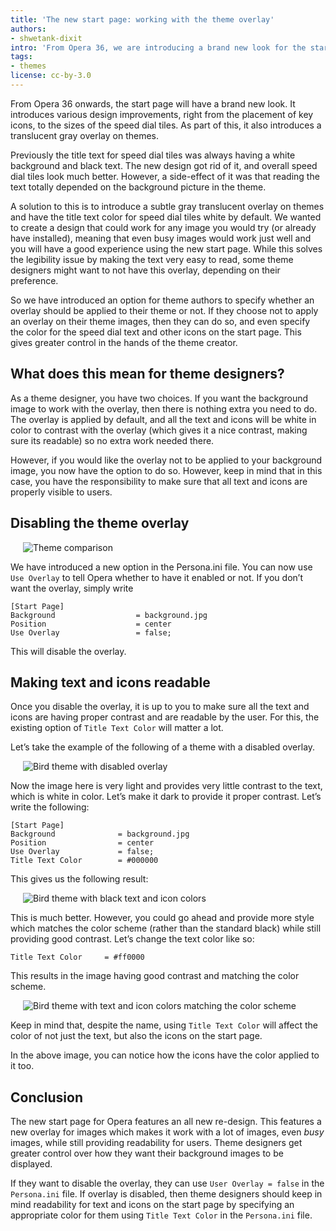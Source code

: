 ```yaml
---
title: 'The new start page: working with the theme overlay'
authors:
- shwetank-dixit
intro: 'From Opera 36, we are introducing a brand new look for the start page. Let us take a look at what this means for theme developers and what you can do to tweak your theme even further.'
tags:
- themes
license: cc-by-3.0
---
```


From Opera 36 onwards, the start page will have a brand new look. It introduces various design improvements, right from the placement of key icons, to the sizes of the speed dial tiles. As part of this, it also introduces a translucent gray overlay on themes.

Previously the title text for speed dial tiles was always having a white background and black text. The new design got rid of it, and overall speed dial tiles look much better. However, a side-effect of it was that reading the text totally depended on the background picture in the theme.

A solution to this is to introduce a subtle gray translucent overlay on themes and have the title text color for speed dial tiles white by default. We wanted to create a design that could work for any image you would try (or already have installed), meaning that even busy images would work just well and you will have a good experience using the new start page. While this solves the legibility issue by making the text very easy to read, some theme designers might want to not have this overlay, depending on their preference.

So we have introduced an option for theme authors to specify whether an overlay should be applied to their theme or not. If they choose not to apply an overlay on their theme images, then they can do so, and even specify the color for the speed dial text and other icons on the start page. This gives greater control in the hands of the theme creator.  

## What does this mean for theme designers?

As a theme designer, you have two choices. If you want the background image to work with the overlay, then there is nothing extra you need to do. The overlay is applied by default, and all the text and icons will be white in color to contrast with the overlay (which gives it a nice contrast, making sure its readable) so no extra work needed there.

However, if you would like the overlay not to be applied to your background image, you now have the option to do so. However, keep in mind that in this case, you have the responsibility to make sure that all text and icons are properly visible to users.

## Disabling the theme overlay

<figure block="figure" mod="right" style="margin-left:20px">
    <img elem="media" src="{{ page.id }}/theme-comparison.gif" alt="Theme comparison">
</figure>

We have introduced a new option in the Persona.ini file. You can now use `Use Overlay` to tell Opera whether to have it enabled or not. If you don’t want the overlay, simply write

    [Start Page]
    Background					= background.jpg
    Position					= center
    Use Overlay					= false;

This will disable the overlay.

## Making text and icons readable

Once you disable the overlay, it is up to you to make sure all the text and icons are having proper contrast and are readable by the user. For this, the existing option of `Title Text Color` will matter a lot.

Let’s take the example of the following of a theme with a disabled overlay.

<figure block="figure" mod="right" style="margin-left:20px">
    <img elem="media" src="{{ page.id }}/birdtheme-disabled.png" alt="Bird theme with disabled overlay">
</figure>

Now the image here is very light and provides very little contrast to the text, which is white in color. Let’s make it dark to provide it proper contrast. Let’s write the following:

    [Start Page]
    Background				= background.jpg
    Position				= center
    Use Overlay				= false;
    Title Text Color		= #000000

This gives us the following result:

<figure block="figure" mod="right" style="margin-left:20px">
    <img elem="media" src="{{ page.id }}/birdtheme-black.png" alt="Bird theme with black text and icon colors">
</figure>

This is much better. However, you could go ahead and provide more style which matches the color scheme (rather than the standard black) while still providing good contrast. Let’s change the text color like so:

    Title Text Color     = #ff0000

This results in the image having good contrast and matching the color scheme.

<figure block="figure" mod="right" style="margin-left:20px">
    <img elem="media" src="{{ page.id }}/birdtheme-main.png" alt="Bird theme with text and icon colors matching the color scheme">
</figure>

Keep in mind that, despite the name, using `Title Text Color` will affect the color of not just the text, but also the icons on the start page.

In the above image, you can notice how the icons have the color applied to it too.

## Conclusion

The new start page for Opera features an all new re-design. This features a new overlay for images which makes it work with a lot of images, even *busy* images, while still providing readability for users. Theme designers get greater control over how they want their background images to be displayed.

If they want to disable the overlay, they can use `User Overlay = false` in the `Persona.ini` file. If overlay is disabled, then theme designers should keep in mind readability for text and icons on the start page by specifying an appropriate color for them using `Title Text Color` in the `Persona.ini` file.
